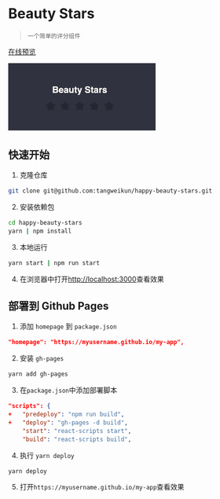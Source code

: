 # Beauty Stars

>     一个简单的评分组件

[在线预览](https://tangweikun.github.io/happy-beauty-stars)

<img src="./screenshot/gif.gif" alt='' width="300">

## 快速开始

1. 克隆仓库

```bash
git clone git@github.com:tangweikun/happy-beauty-stars.git
```

2. 安装依赖包

```bash
cd happy-beauty-stars
yarn | npm install
```

3. 本地运行

```bash
yarn start | npm run start
```

4. 在浏览器中打开[http://localhost:3000](http://localhost:3000)查看效果

## 部署到 Github Pages

1. 添加 `homepage` 到 `package.json`

```json
"homepage": "https://myusername.github.io/my-app",
```

2. 安装 `gh-pages`

```bash
yarn add gh-pages
```

3. 在`package.json`中添加部署脚本

```json
"scripts": {
+   "predeploy": "npm run build",
+   "deploy": "gh-pages -d build",
    "start": "react-scripts start",
    "build": "react-scripts build",
```

4. 执行 `yarn deploy`

```bash
yarn deploy
```

5. 打开`https://myusername.github.io/my-app`查看效果
